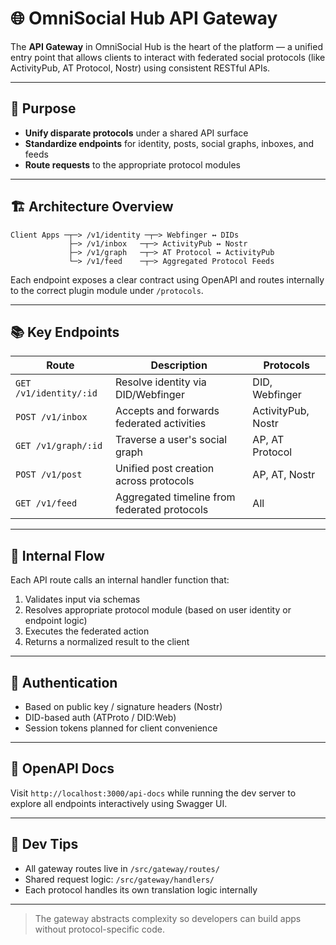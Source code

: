 # 🌐 OmniSocial Hub API Gateway

The **API Gateway** in OmniSocial Hub is the heart of the platform — a unified entry point that allows clients to interact with federated social protocols (like ActivityPub, AT Protocol, Nostr) using consistent RESTful APIs.

---

## 🧩 Purpose
- **Unify disparate protocols** under a shared API surface
- **Standardize endpoints** for identity, posts, social graphs, inboxes, and feeds
- **Route requests** to the appropriate protocol modules

---

## 🏗️ Architecture Overview

```
Client Apps ─┬─> /v1/identity ─┬─> Webfinger ↔ DIDs
             ├─> /v1/inbox   ─┬─> ActivityPub ↔ Nostr
             ├─> /v1/graph   ─┬─> AT Protocol ↔ ActivityPub
             └─> /v1/feed    ─┬─> Aggregated Protocol Feeds
```

Each endpoint exposes a clear contract using OpenAPI and routes internally to the correct plugin module under `/protocols`.

---

## 📚 Key Endpoints

| Route             | Description                                     | Protocols         |
|------------------|-------------------------------------------------|-------------------|
| `GET /v1/identity/:id` | Resolve identity via DID/Webfinger               | DID, Webfinger     |
| `POST /v1/inbox`       | Accepts and forwards federated activities       | ActivityPub, Nostr |
| `GET /v1/graph/:id`    | Traverse a user's social graph                  | AP, AT Protocol    |
| `POST /v1/post`        | Unified post creation across protocols          | AP, AT, Nostr      |
| `GET /v1/feed`         | Aggregated timeline from federated protocols    | All                |

---

## 🧠 Internal Flow

Each API route calls an internal handler function that:
1. Validates input via schemas
2. Resolves appropriate protocol module (based on user identity or endpoint logic)
3. Executes the federated action
4. Returns a normalized result to the client

---

## 🔐 Authentication
- Based on public key / signature headers (Nostr)
- DID-based auth (ATProto / DID:Web)
- Session tokens planned for client convenience

---

## 📖 OpenAPI Docs
Visit `http://localhost:3000/api-docs` while running the dev server to explore all endpoints interactively using Swagger UI.

---

## 🧪 Dev Tips
- All gateway routes live in `/src/gateway/routes/`
- Shared request logic: `/src/gateway/handlers/`
- Each protocol handles its own translation logic internally

---

> The gateway abstracts complexity so developers can build apps without protocol-specific code.

